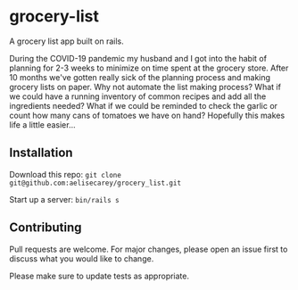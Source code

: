 # grocery-list
A grocery list app built on rails.

During the COVID-19 pandemic my husband and I got into the habit of planning for 2-3 weeks to minimize on time spent at the grocery store. After 10 months we've gotten really sick of the planning process and making grocery lists on paper. Why not automate the list making process? What if we could have a running inventory of common recipes and add all the ingredients needed? What if we could be reminded to check the garlic or count how many cans of tomatoes we have on hand? Hopefully this makes life a little easier...

## Installation
Download this repo:
`git clone git@github.com:aelisecarey/grocery_list.git`

Start up a server:
`bin/rails s`

## Contributing
Pull requests are welcome. For major changes, please open an issue first to discuss what you would like to change.

Please make sure to update tests as appropriate.